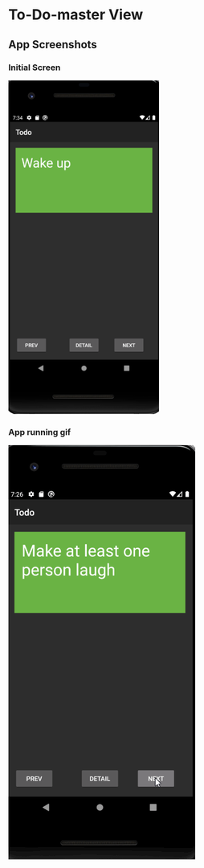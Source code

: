# To-Do-master View

## App Screenshots

### Initial Screen

<img src="./todos.PNG" width=300/>



### App running gif

![](./todom.gif)